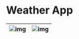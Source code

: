 # Weather App

| ![img](https://i.imgur.com/SBvnZ8g.png) | ![img](https://i.imgur.com/pI3LSaz.png) |
| --------------------------------------- | --------------------------------------- |
